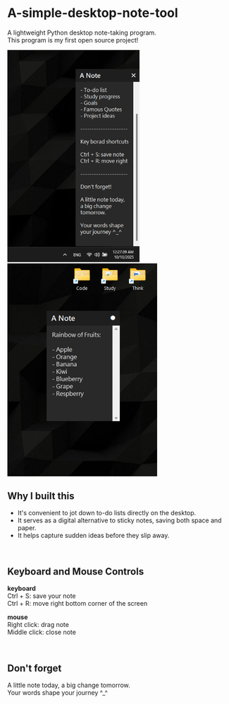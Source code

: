 # A-simple-desktop-note-tool
A lightweight Python desktop note-taking program.  
This program is my first open source project!  

<p>
  <img src="./images/screenshot.png" width="300">
  &nbsp;&nbsp;&nbsp;&nbsp;&nbsp;&nbsp;&nbsp;&nbsp;
  <img src="./images/screenshot2.png" width="340">
</p>

## Why I built this
- It's convenient to jot down to-do lists directly on the desktop.
- It serves as a digital alternative to sticky notes, saving both space and paper.  
- It helps capture sudden ideas before they slip away.

<br>

## Keyboard and Mouse Controls
**keyboard**  
Ctrl + S: save your note  
Ctrl + R: move right bottom corner of the screen  

**mouse**  
Right click: drag note  
Middle click: close note  

<br>

## Don't forget
A little note today, a big change tomorrow.  
Your words shape your journey ^_^  
